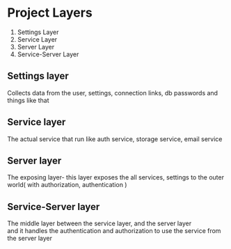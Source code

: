# Project Layers
1. Settings Layer
1. Service Layer
1. Server Layer
1. Service-Server Layer

## Settings layer
Collects data from the user, settings, connection links, db passwords and things like that

## Service layer
The actual service that run like auth service, storage service, email service

## Server layer
The exposing layer- this layer exposes the all services, settings to the outer world( with authorization, authentication )

## Service-Server layer
The middle layer between the service layer, and the server layer  
and it handles the authentication and authorization to use the service from the server layer